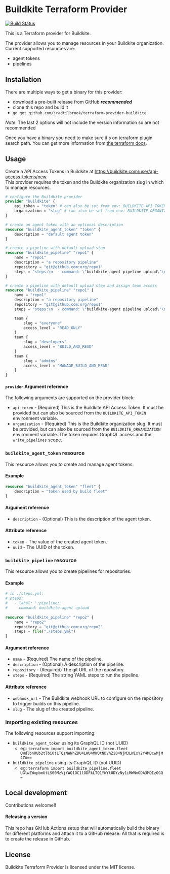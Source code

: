 # Buildkite Terraform Provider

[![Build Status](https://travis-ci.com/jradtilbrook/terraform-provider-buildkite.svg?branch=master)](https://travis-ci.com/jradtilbrook/terraform-provider-buildkite)

This is a Terraform provider for Buildkite.

The provider allows you to manage resources in your Buildkite organization. Current supported resources are:

- agent tokens
- pipelines

## Installation

There are multiple ways to get a binary for this provider:

- download a pre-built release from GitHub _**recommended**_
- clone this repo and build it
- `go get github.com/jradtilbrook/terraform-provider-buildkite`

*Note*: The last 2 options will not include the version information so are not recommended

Once you have a binary you need to make sure it's on terraform plugin search path. You can get more information from
[the terraform docs](https://www.terraform.io/docs/configuration/providers.html#third-party-plugins).

## Usage

Create a API Access Tokens in Buildkite at https://buildkite.com/user/api-access-tokens/new.  
This provider requires the token and the Buildkite organization slug in which to manage resources.

```terraform
# configure the Buildkite provider
provider "buildkite" {
    api_token = "token" # can also be set from env: BUILDKITE_API_TOKEN
    organization = "slug" # can also be set from env: BUILDKITE_ORGANIZATION
}

# create an agent token with an optional description
resource "buildkite_agent_token" "token" {
    description = "default agent token"
}

# create a pipeline with default upload step
resource "buildkite_pipeline" "repo1" {
    name = "repo1"
    description = "a repository pipeline"
    repository = "git@github.com:org/repo1"
    steps = "steps:\n  - command: \"buildkite-agent pipeline upload\"\n    label: \":pipeline:\""
}

# create a pipeline with default upload step and assign team access
resource "buildkite_pipeline" "repo1" {
    name = "repo1"
    description = "a repository pipeline"
    repository = "git@github.com:org/repo1"
    steps = "steps:\n  - command: \"buildkite-agent pipeline upload\"\n    label: \":pipeline:\""

    team {
        slug = "everyone"
        access_level = "READ_ONLY"
    }
    team {
        slug = "developers"
        access_level = "BUILD_AND_READ"
    }
    team {
        slug = "admins"
        access_level = "MANAGE_BUILD_AND_READ"
    }
}
```

#### `provider` Argument reference

The following arguments are supported on the provider block:

- `api_token` - (Required) This is the Buildkite API Access Token. It must be provided but can also be sourced from the
  `BUILDKITE_API_TOKEN` environment variable.
- `organization` - (Required) This is the Buildkite organization slug. It must be provided, but can also be sourced from
  the `BUILDKITE_ORGANIZATION` environment variable. The token requires GraphQL access and the `write_pipelines` scope.  

### `buildkite_agent_token` resource

This resource allows you to create and manage agent tokens.

#### Example

```terraform
resource "buildkite_agent_token" "fleet" {
    description = "token used by build fleet"
}
```

#### Argument reference

- `description` - (Optional) This is the description of the agent token.

#### Attribute reference

- `token` - The value of the created agent token.
- `uuid` - The UUID of the token.

### `buildkite_pipeline` resource

This resource allows you to create pipelines for repositories.

#### Example

```terraform
# in ./steps.yml:
# steps:
#   - label: ':pipeline:'
#     command: buildkite-agent upload
        
resource "buildkite_pipeline" "repo2" {
    name = "repo2"
    repository = "git@github.com:org/repo2"
    steps = file("./steps.yml")
}
```

#### Argument reference

- `name` - (Required) The name of the pipeline.
- `description` - (Optional) A description of the pipeline.
- `repository` - (Required) The git URL of the repository.
- `steps` - (Required) The string YAML steps to run the pipeline.

#### Attribute reference

- `webhook_url` - The Buildkite webhook URL to configure on the repository to trigger builds on this pipeline.
- `slug` - The slug of the created pipeline.

### Importing existing resources

The following resources support importing:

- `buildkite_agent_token` using its GraphQL ID (not UUID)
    - eg: `terraform import buildkite_agent_token.fleet QWdlbnRUb2tlbi0tLTQzNWNhZDU4LWU4MWQtNDVhZi04NjM3LWIxY2Y4MDcwMjM4ZA==`
- `buildkite_pipeline` using its GraphQL ID (not UUID)
    - eg: `terraform import buildkite_pipeline.fleet UGlwZWxpbmUtLS00MzVjYWQ1OC1lODFkLTQ1YWYtODYzNy1iMWNmODA3MDIzOGQ=`

## Local development

Contributions welcome!!

#### Releasing a version

This repo has GitHub Actions setup that will automatically build the binary for different platforms and attach it to a
GitHub release. All that is required is to create the release in GitHub.

## License

Buildkite Terraform Provider is licensed under the MIT license.
